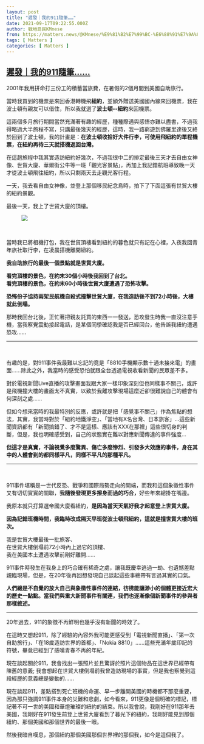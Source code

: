 ```yaml
---
layout: post
title: "遲發｜我的911隨筆……"
date: 2021-09-17T09:22:55.000Z
author: 戰地島民KMnese
from: https://matters.news/@KMnese/%E9%81%B2%E7%99%BC-%E6%88%91%E7%9A%84911%E9%9A%A8%E7%AD%86-bafyreic2tzvphjtqqooydhymqph7nkowrklteo75cu37lrxc546l5wabwm
tags: [ Matters ]
categories: [ Matters ]
---
```

<!--1631870575000-->
[遲發｜我的911隨筆……](https://matters.news/@KMnese/%E9%81%B2%E7%99%BC-%E6%88%91%E7%9A%84911%E9%9A%A8%E7%AD%86-bafyreic2tzvphjtqqooydhymqph7nkowrklteo75cu37lrxc546l5wabwm)
------

<div>
<p>2001年我用拼命打三份工的積蓄當旅費，在暑假的2個月間到美國自助旅行。</p><p>當時我買到的機票是來回香港轉機飛<strong>紐約</strong>，並額外贈送美國國內線來回機票，我在波士頓有親友可以借住，所以我就選了<strong>波士頓--紐約</strong>來回機票。</p><p>這兩個多月旅行期間當然充滿著有趣的經歷，種種際遇與感悟亦難以盡書，不過我得略過大半旅程不寫，只講最後幾天的經歷，這時，我一路窮遊到佛羅里達後又終於回到了波士頓，我的計畫是：<strong>在波士頓收拾好大件行李，可使用飛紐約的單程機票，在紐約再待三天就搭機返回台灣。</strong><br class="smart"></p><p>在這趟旅程中我其實造訪紐約好幾次，不過我很中二的排定最後三天才去自由女神像、世貿大廈、華爾街公牛等一班「觀光客景點」，再加上我記錯航班導致晚一天才從波士頓飛往紐約，所以只剩兩天去走觀光客行程。<br class="smart"></p><p>一天，我去看自由女神像，並登上那個移民紀念島時，拍下了下面這張有世貿大樓的紐約景觀。</p><p>最後一天，我上了世貿大廈的頂樓。<br class="smart"></p><figure class="image"><img src="https://assets.matters.news/embed/3aec7626-faee-4bbd-9968-5ca8a4ff14bf.jpeg" data-asset-id="3aec7626-faee-4bbd-9968-5ca8a4ff14bf" referrerpolicy="no-referrer"><figcaption><span></span></figcaption></figure><p><br></p><p>當時我已將相機打包，我在世貿頂樓看到紐約的暮色就只有記在心裡，入夜我回青年旅社取行李，在凌晨搭機離開紐約。</p><p><strong>我自助旅行的最後一個景點就是世貿大廈。<br class="smart"></strong></p><p><strong>看完頂樓的景色，在約末30個小時後我回到了台北。<br class="smart">看完頂樓的景色，在約末60小時後世貿大廈遭遇了恐怖攻擊。<br class="smart"></strong></p><p><strong>恐怖份子協持兩架民航機自殺式撞擊世貿大廈，在我造訪後不到72小時後，大樓就此倒塌。</strong></p><p>那時我回台北後，正忙著把親友託買的東西一一發送，恐攻發生時我一直沒注意手機，當我察覺震動接起電話，是某個同學確認我是否已經回台，他告訴我紐約遭遇恐攻……</p><hr><p><br></p><p>有趣的是，對911事件我最難以忘記的竟是「8810手機顯示數十通未接來電」的畫面……除此之外，我當時的感受恐怕就跟全台透過電視收看新聞的民眾差不多。</p><p>對於電視新聞Live直播的攻擊畫面我跟大家一樣印象深刻但也同樣事不關己，或許是飛機撞大樓的畫面太不真實，以致於我離攻擊現場這麼近卻很難說自己的體會有何深刻之處……</p><p>但如今想來當時的我最特別的反應，或許就是把「感覺事不關己」作為焦點的想法，其實，我當時對於「紐約地鐵淨空」、「當地有X名台灣、日本旅客」…這些新聞資訊都有「新聞搞錯了、才不是這樣、應該有XXX在那裡」這些很切身的判斷，但是，我也明確感受到，自己的狀態實在難以對應新聞傳達的事件強度…</p><p><strong>但這才是真實，不論視覺多麼驚異、傷亡多麼慘烈、引發多大效應的事件，身在其中的人體會到的都同樣平凡，同樣不平凡的那種平凡。</strong></p><hr><p><strong>﻿</strong></p><p>911事件堪稱是一世代反恐、戰爭和國際局勢走向的開端，而我和這個象徵性事件又有切切實實的關聯，<strong>我隨後發現更多擦身而過的巧合，</strong>好些年來總掛在嘴邊。</p><p>我原本就只打算選帝國大廈看紐約，<strong>是因為當天天氣好我才起意登上世貿大廈。</strong><br class="smart"></p><p><strong>因為記錯班機時間，我臨時改成隔天早班從波士頓飛紐約，這就是撞世貿大樓的班次。</strong></p><p>我是世貿大樓最後一批旅客、<br class="smart">在世貿大樓倒塌前72小時內上過它的頂樓、<br class="smart">我在美國本土遭遇攻擊前剛好離開……</p><p>911事件時發生在我身上的巧合確有稀奇之處，讓我既慶幸逃過一劫、也遺憾差點親臨現場，但是，在20年後再回想發現自己談起這些事總帶有言過其實的口氣。</p><p><strong>人們總是不自覺的放大自己與象徵性事件的連結，彷彿能讓渺小的個體更接近宏大的歷史一點點。當我們與重大新聞事件有關連，我們也逐漸像個新聞事件的參與者那樣敘述。</strong></p><hr><p>20年過去，911的象徵不再鮮明也幾乎沒有新聞的時效了。<strong>﻿</strong></p><p>在這時又想起911，除了經驗的內容外我可能更感受到「電視新聞直播」、「第一次自助旅行」、「在18歲造訪世界的首都」、「Nokia 8810」……這些充滿年歲印記的符號，畢竟已經到了感嘆青春不再的年紀。</p><p>現在談起關於911，我會找出一張照片並且驚訝於照片這個物品在這世界已經帶有陳舊的意義; 我會想起在世貿大樓倒塌前我曾造訪現場的事實，但是我也察覺到這段經歷的意義總是變動的……<br class="smart"></p><p>現在談起911，差點搭到死亡班機的命運、早一步離開美國的時機都不那麼重要，因為那只強調911事件本身的災難和悲劇，如今看來，911更像是個明確的標記，標記著不可一世的美國和華燈璀璨的紐約的結束。所以我會說，我剛好在911那年去美國，我剛好在911發生前登上世貿大廈看到了暮光下的紐約，我剛好能見到那個紐約、那個美國和那個世界的最後一眼。<br class="smart"></p><p>然後我暗自嘆息，那個紐約那個美國那個世界裡的那個我，如今是這個我了。</p>
</div>
